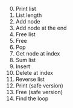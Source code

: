 0. Print list 
1. List length 
2. Add node 
3. Add node at the end 
4. Free list 
5. Free 
6. Pop 
7. Get node at index 
8. Sum list 
9. Insert 
10. Delete at index
11. Reverse list
12. Print (safe version)
13. Free (safe version)
14. Find the loop
